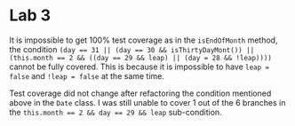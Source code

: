 # Lab 3

It is impossible to get 100% test coverage as in the `isEndOfMonth` method, the condition `(day == 31 || (day == 30 && isThirtyDayMont()) || (this.month == 2 && ((day == 29 && leap) || (day = 28 && !leap))))` cannot be fully covered. This is because it is impossible to have `leap = false` and `!leap = false` at the same time.

Test coverage did not change after refactoring the condition mentioned above in the `Date` class. I was still unable to cover 1 out of the 6 branches in the `this.month == 2 && day == 29 && leap` sub-condition.